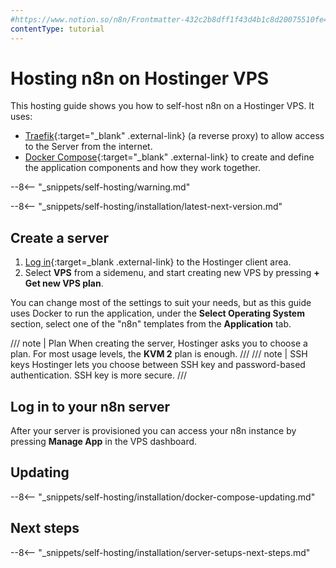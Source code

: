 ```yaml
---
#https://www.notion.so/n8n/Frontmatter-432c2b8dff1f43d4b1c8d20075510fe4
contentType: tutorial
---
```


# Hosting n8n on Hostinger VPS

This hosting guide shows you how to self-host n8n on a Hostinger VPS. It uses:

* [Traefik](https://traefik.io/traefik){:target="_blank" .external-link} (a reverse proxy) to allow access to the Server from the internet.
* [Docker Compose](https://docs.docker.com/compose/){:target="_blank" .external-link} to create and define the application components and how they work together.

--8<-- "_snippets/self-hosting/warning.md"

--8<-- "_snippets/self-hosting/installation/latest-next-version.md"

## Create a server

1. [Log in](https://hpanel.hostinger.com/){:target=_blank .external-link} to the Hostinger client area.
2. Select **VPS** from a sidemenu, and start creating new VPS by pressing **+ Get new VPS plan**.

You can change most of the settings to suit your needs, but as this guide uses Docker to run the application, under the **Select Operating System** section, select one of the "n8n" templates from the **Application** tab.

/// note | Plan
When creating the server, Hostinger asks you to choose a plan. For most usage levels, the **KVM 2** plan is enough.
///
/// note | SSH keys
Hostinger lets you choose between SSH key and password-based authentication. SSH key is more secure.
///
## Log in to your n8n server

After your server is provisioned you can access your n8n instance by pressing **Manage App** in the VPS dashboard.

## Updating

--8<-- "_snippets/self-hosting/installation/docker-compose-updating.md"

## Next steps

--8<-- "_snippets/self-hosting/installation/server-setups-next-steps.md"